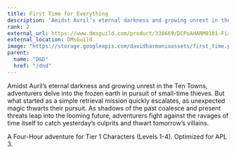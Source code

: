 ```yaml
---
title: First Time for Everything
description: 'Amidst Auril’s eternal darkness and growing unrest in the Ten Towns, adventurers delve into the frozen earth in pursuit of small-time thieves. But what started as a simple retrieval mission quickly escalates, as unexpected magic thwarts their pursuit. As shadows of the past coalesce and present threats leap into the looming future, adventurers fight against the ravages of time itself to catch yesterday’s culprits and thwart tomorrow’s villains.'
rank: 2
external_url: https://www.dmsguild.com/product/338669/DCPoAHARM0101-First-Time-for-Everything
external_location: DMsGuild
image: "https://storage.googleapis.com/davidharmonioassets/first_time.png"
parent:
  name: "D&D"
  href: "/dnd"
---
```


Amidst Auril’s eternal darkness and growing unrest in the Ten Towns, adventurers delve into the frozen earth in pursuit of small-time thieves. But what started as a simple retrieval mission quickly escalates, as unexpected magic thwarts their pursuit. As shadows of the past coalesce and present threats leap into the looming future, adventurers fight against the ravages of time itself to catch yesterday’s culprits and thwart tomorrow’s villains.

A Four-Hour adventure for Tier 1 Characters (Levels 1-4). Optimized for APL 3.
